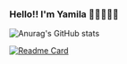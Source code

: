 ### Hello!! I'm Yamila 👩‍💻👩‍💻👋

<!--
**Bellantra/bellantra** is a ✨ _special_ ✨ repository because its `README.md` (this file) appears on your GitHub profile.

Here are some ideas to get you started:

- 🔭 I’m currently working on ...
- 🌱 I’m currently learning ...
- 👯 I’m looking to collaborate on ...
- 🤔 I’m looking for help with ...
- 💬 Ask me about ...
- 📫 How to reach me: ...
- 😄 Pronouns: ...
- ⚡ Fun fact: ...
-->

![Anurag's GitHub stats](https://github-readme-stats.vercel.app/api?username=bellantra&theme=dark&show_icons=true)

[![Readme Card](https://Weather-App-react-stats.vercel.app/api/pin/?username=Bellantra&repo=Weather-App-react)](https://github.com/Bellantra/Weather-App-react)



